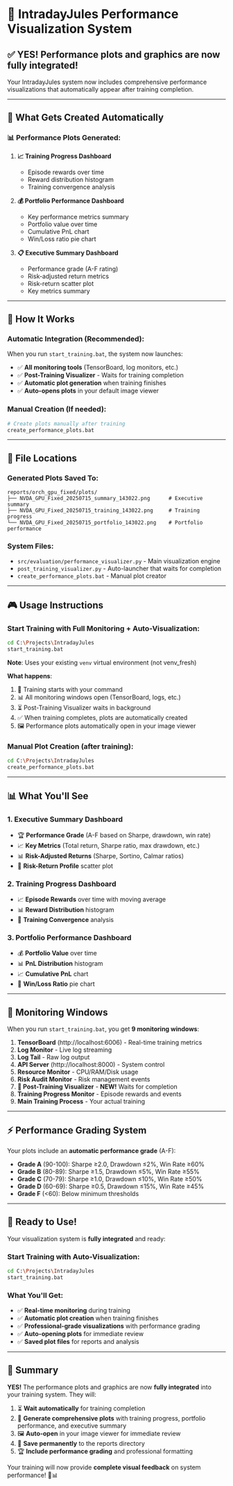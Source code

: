 # 🎨 IntradayJules Performance Visualization System

## ✅ **YES! Performance plots and graphics are now fully integrated!**

Your IntradayJules system now includes comprehensive performance visualizations that automatically appear after training completion.

---

## 🎯 **What Gets Created Automatically**

### 📊 **Performance Plots Generated**:
1. **📈 Training Progress Dashboard**
   - Episode rewards over time
   - Reward distribution histogram
   - Training convergence analysis

2. **💰 Portfolio Performance Dashboard**
   - Key performance metrics summary
   - Portfolio value over time
   - Cumulative PnL chart
   - Win/Loss ratio pie chart

3. **📋 Executive Summary Dashboard**
   - Performance grade (A-F rating)
   - Risk-adjusted return metrics
   - Risk-return scatter plot
   - Key metrics summary

---

## 🚀 **How It Works**

### **Automatic Integration** (Recommended):
When you run `start_training.bat`, the system now launches:
- ✅ **All monitoring tools** (TensorBoard, log monitors, etc.)
- ✅ **Post-Training Visualizer** - Waits for training completion
- ✅ **Automatic plot generation** when training finishes
- ✅ **Auto-opens plots** in your default image viewer

### **Manual Creation** (If needed):
```bash
# Create plots manually after training
create_performance_plots.bat
```

---

## 📁 **File Locations**

### **Generated Plots Saved To**:
```
reports/orch_gpu_fixed/plots/
├── NVDA_GPU_Fixed_20250715_summary_143022.png      # Executive summary
├── NVDA_GPU_Fixed_20250715_training_143022.png     # Training progress  
└── NVDA_GPU_Fixed_20250715_portfolio_143022.png    # Portfolio performance
```

### **System Files**:
- `src/evaluation/performance_visualizer.py` - Main visualization engine
- `post_training_visualizer.py` - Auto-launcher that waits for completion
- `create_performance_plots.bat` - Manual plot creator

---

## 🎮 **Usage Instructions**

### **Start Training with Full Monitoring + Auto-Visualization**:
```bash
cd C:\Projects\IntradayJules
start_training.bat
```

**Note**: Uses your existing `venv` virtual environment (not venv_fresh)

**What happens**:
1. 🚀 Training starts with your command
2. 📊 All monitoring windows open (TensorBoard, logs, etc.)
3. ⏳ Post-Training Visualizer waits in background
4. ✅ When training completes, plots are automatically created
5. 🖼️ Performance plots automatically open in your image viewer

### **Manual Plot Creation** (after training):
```bash
cd C:\Projects\IntradayJules
create_performance_plots.bat
```

---

## 📊 **What You'll See**

### **1. Executive Summary Dashboard**
- 🏆 **Performance Grade** (A-F based on Sharpe, drawdown, win rate)
- 📈 **Key Metrics** (Total return, Sharpe ratio, max drawdown, etc.)
- 📊 **Risk-Adjusted Returns** (Sharpe, Sortino, Calmar ratios)
- 🎯 **Risk-Return Profile** scatter plot

### **2. Training Progress Dashboard**
- 📈 **Episode Rewards** over time with moving average
- 📊 **Reward Distribution** histogram
- 🎯 **Training Convergence** analysis

### **3. Portfolio Performance Dashboard**
- 💰 **Portfolio Value** over time
- 📊 **PnL Distribution** histogram  
- 📈 **Cumulative PnL** chart
- 🎯 **Win/Loss Ratio** pie chart

---

## 🔧 **Monitoring Windows**

When you run `start_training.bat`, you get **9 monitoring windows**:

1. **TensorBoard** (http://localhost:6006) - Real-time training metrics
2. **Log Monitor** - Live log streaming
3. **Log Tail** - Raw log output
4. **API Server** (http://localhost:8000) - System control
5. **Resource Monitor** - CPU/RAM/Disk usage
6. **Risk Audit Monitor** - Risk management events
7. **🎨 Post-Training Visualizer** - **NEW!** Waits for completion
8. **Training Progress Monitor** - Episode rewards and events
9. **Main Training Process** - Your actual training

---

## ⚡ **Performance Grading System**

Your plots include an **automatic performance grade** (A-F):

- **Grade A** (90-100): Sharpe ≥2.0, Drawdown ≤2%, Win Rate ≥60%
- **Grade B** (80-89): Sharpe ≥1.5, Drawdown ≤5%, Win Rate ≥55%
- **Grade C** (70-79): Sharpe ≥1.0, Drawdown ≤10%, Win Rate ≥50%
- **Grade D** (60-69): Sharpe ≥0.5, Drawdown ≤15%, Win Rate ≥45%
- **Grade F** (<60): Below minimum thresholds

---

## 🎯 **Ready to Use!**

Your visualization system is **fully integrated** and ready:

### **Start Training with Auto-Visualization**:
```bash
cd C:\Projects\IntradayJules
start_training.bat
```

### **What You'll Get**:
- ✅ **Real-time monitoring** during training
- ✅ **Automatic plot creation** when training finishes
- ✅ **Professional-grade visualizations** with performance grading
- ✅ **Auto-opening plots** for immediate review
- ✅ **Saved plot files** for reports and analysis

---

## 🎉 **Summary**

**YES!** The performance plots and graphics are now **fully integrated** into your training system. They will:

1. ⏳ **Wait automatically** for training completion
2. 🎨 **Generate comprehensive plots** with training progress, portfolio performance, and executive summary
3. 🖼️ **Auto-open** in your image viewer for immediate review
4. 💾 **Save permanently** to the reports directory
5. 🏆 **Include performance grading** and professional formatting

Your training will now provide **complete visual feedback** on system performance! 🚀📊